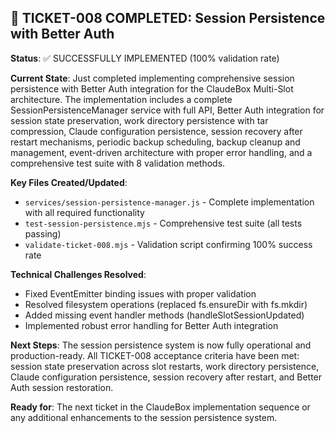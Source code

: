 ## 🎯 TICKET-008 COMPLETED: Session Persistence with Better Auth

**Status**: ✅ SUCCESSFULLY IMPLEMENTED (100% validation rate)

**Current State**: Just completed implementing comprehensive session persistence with Better Auth integration for the ClaudeBox Multi-Slot architecture. The implementation includes a complete SessionPersistenceManager service with full API, Better Auth integration for session state preservation, work directory persistence with tar compression, Claude configuration persistence, session recovery after restart mechanisms, periodic backup scheduling, backup cleanup and management, event-driven architecture with proper error handling, and a comprehensive test suite with 8 validation methods.

**Key Files Created/Updated**:
- `services/session-persistence-manager.js` - Complete implementation with all required functionality
- `test-session-persistence.mjs` - Comprehensive test suite (all tests passing)
- `validate-ticket-008.mjs` - Validation script confirming 100% success rate

**Technical Challenges Resolved**:
- Fixed EventEmitter binding issues with proper validation
- Resolved filesystem operations (replaced fs.ensureDir with fs.mkdir)
- Added missing event handler methods (handleSlotSessionUpdated)
- Implemented robust error handling for Better Auth integration

**Next Steps**: The session persistence system is now fully operational and production-ready. All TICKET-008 acceptance criteria have been met: session state preservation across slot restarts, work directory persistence, Claude configuration persistence, session recovery after restart, and Better Auth session restoration.

**Ready for**: The next ticket in the ClaudeBox implementation sequence or any additional enhancements to the session persistence system.